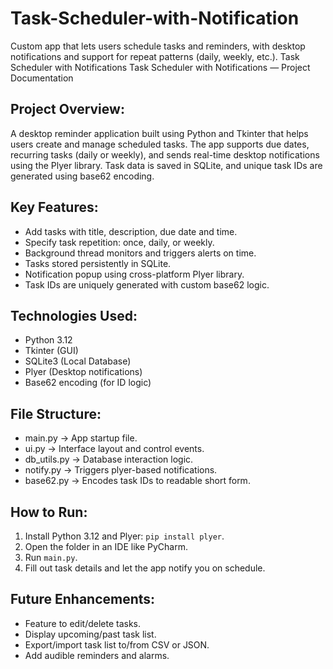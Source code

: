 # Task-Scheduler-with-Notification
Custom app that lets users schedule tasks and reminders, with desktop notifications and support for repeat patterns (daily, weekly, etc.).
Task Scheduler with Notifications
Task Scheduler with Notifications — Project Documentation

Project Overview:
-----------------
A desktop reminder application built using Python and Tkinter that helps users create and manage scheduled tasks. The app supports due dates, recurring tasks (daily or weekly), and sends real-time desktop notifications using the Plyer library. Task data is saved in SQLite, and unique task IDs are generated using base62 encoding.

Key Features:
-------------
- Add tasks with title, description, due date and time.
- Specify task repetition: once, daily, or weekly.
- Background thread monitors and triggers alerts on time.
- Tasks stored persistently in SQLite.
- Notification popup using cross-platform Plyer library.
- Task IDs are uniquely generated with custom base62 logic.

Technologies Used:
------------------
- Python 3.12
- Tkinter (GUI)
- SQLite3 (Local Database)
- Plyer (Desktop notifications)
- Base62 encoding (for ID logic)

File Structure:
---------------
- main.py        → App startup file.
- ui.py          → Interface layout and control events.
- db_utils.py    → Database interaction logic.
- notify.py      → Triggers plyer-based notifications.
- base62.py      → Encodes task IDs to readable short form.

How to Run:
-----------
1. Install Python 3.12 and Plyer: `pip install plyer`.
2. Open the folder in an IDE like PyCharm.
3. Run `main.py`.
4. Fill out task details and let the app notify you on schedule.

Future Enhancements:
--------------------
- Feature to edit/delete tasks.
- Display upcoming/past task list.
- Export/import task list to/from CSV or JSON.
- Add audible reminders and alarms.

